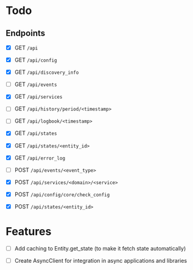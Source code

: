 # Todo

## Endpoints
- [X] GET ``/api``

- [X] GET ``/api/config``

- [X] GET ``/api/discovery_info``

- [ ] GET ``/api/events``

- [X] GET ``/api/services``

- [ ] GET ``/api/history/period/<timestamp>``

- [ ] GET ``/api/logbook/<timestamp>``

- [X] GET ``/api/states``

- [X] GET ``/api/states/<entity_id>``

- [X] GET ``/api/error_log``

- [ ] POST ``/api/events/<event_type>``

- [X] POST ``/api/services/<domain>/<service>``

- [X] POST ``/api/config/core/check_config``

- [X] POST ``/api/states/<entity_id>``

# Features
- [ ] Add caching to Entity.get_state (to make it fetch state automatically)

- [ ] Create AsyncClient for integration in async applications and libraries

